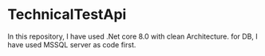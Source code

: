 # TechnicalTestApi
In this repository, I have used .Net core 8.0 with clean Architecture. for DB, I have used MSSQL server as code first.
